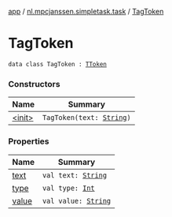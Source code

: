 [app](../../index.md) / [nl.mpcjanssen.simpletask.task](../index.md) / [TagToken](.)

# TagToken

`data class TagToken : `[`TToken`](../-t-token/index.md)

### Constructors

| Name | Summary |
|---|---|
| [&lt;init&gt;](-init-.md) | `TagToken(text: `[`String`](https://kotlinlang.org/api/latest/jvm/stdlib/kotlin/-string/index.html)`)` |

### Properties

| Name | Summary |
|---|---|
| [text](text.md) | `val text: `[`String`](https://kotlinlang.org/api/latest/jvm/stdlib/kotlin/-string/index.html) |
| [type](type.md) | `val type: `[`Int`](https://kotlinlang.org/api/latest/jvm/stdlib/kotlin/-int/index.html) |
| [value](value.md) | `val value: `[`String`](https://kotlinlang.org/api/latest/jvm/stdlib/kotlin/-string/index.html) |
